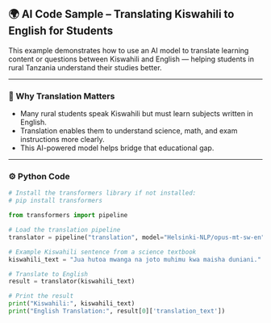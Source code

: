 ## 🌍 AI Code Sample – Translating Kiswahili to English for Students

This example demonstrates how to use an AI model to translate learning content or questions between Kiswahili and English — helping students in rural Tanzania understand their studies better.

---

### 🧠 Why Translation Matters

- Many rural students speak Kiswahili but must learn subjects written in English.
- Translation enables them to understand science, math, and exam instructions more clearly.
- This AI-powered model helps bridge that educational gap.

---

### ⚙️ Python Code

```python
# Install the transformers library if not installed:
# pip install transformers

from transformers import pipeline

# Load the translation pipeline
translator = pipeline("translation", model="Helsinki-NLP/opus-mt-sw-en")

# Example Kiswahili sentence from a science textbook
kiswahili_text = "Jua hutoa mwanga na joto muhimu kwa maisha duniani."

# Translate to English
result = translator(kiswahili_text)

# Print the result
print("Kiswahili:", kiswahili_text)
print("English Translation:", result[0]['translation_text'])
